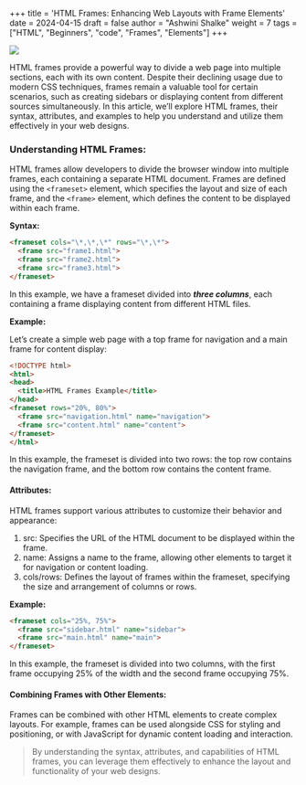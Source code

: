 +++
title = 'HTML Frames: Enhancing Web Layouts with Frame Elements'
date = 2024-04-15
draft = false
author = "Ashwini Shalke"
weight = 7
tags = ["HTML", "Beginners", "code", "Frames", "Elements"]
+++



![](https://cdn-images-1.medium.com/max/1600/1*ac-S2q4F8ZkKJMKT6L79CQ.jpeg)

HTML frames provide a powerful way to divide a web page into multiple sections, each with its own content. Despite their declining usage due to modern CSS techniques, frames remain a valuable tool for certain scenarios, such as creating sidebars or displaying content from different sources simultaneously. In this article, we’ll explore HTML frames, their syntax, attributes, and examples to help you understand and utilize them effectively in your web designs.

### Understanding HTML Frames:

HTML frames allow developers to divide the browser window into multiple frames, each containing a separate HTML document. Frames are defined using the `<frameset>` element, which specifies the layout and size of each frame, and the `<frame>` element, which defines the content to be displayed within each frame.

**Syntax:**

```html
<frameset cols="\*,\*,\*" rows="\*,\*">
  <frame src="frame1.html">
  <frame src="frame2.html">
  <frame src="frame3.html">
</frameset>
```

In this example, we have a frameset divided into ***three columns***, each containing a frame displaying content from different HTML files.

**Example:**

Let’s create a simple web page with a top frame for navigation and a main frame for content display:

```html
<!DOCTYPE html>
<html>
<head>
  <title>HTML Frames Example</title>
</head>
<frameset rows="20%, 80%">
  <frame src="navigation.html" name="navigation">
  <frame src="content.html" name="content">
</frameset>
</html>
```

In this example, the frameset is divided into two rows: the top row contains the navigation frame, and the bottom row contains the content frame.

#### Attributes:

HTML frames support various attributes to customize their behavior and appearance:

1.  src: Specifies the URL of the HTML document to be displayed within the frame.
2.  name: Assigns a name to the frame, allowing other elements to target it for navigation or content loading.
3.  cols/rows: Defines the layout of frames within the frameset, specifying the size and arrangement of columns or rows.

**Example:**

```html
<frameset cols="25%, 75%">
  <frame src="sidebar.html" name="sidebar">
  <frame src="main.html" name="main">
</frameset>
```

In this example, the frameset is divided into two columns, with the first frame occupying 25% of the width and the second frame occupying 75%.

#### Combining Frames with Other Elements:

Frames can be combined with other HTML elements to create complex layouts. For example, frames can be used alongside CSS for styling and positioning, or with JavaScript for dynamic content loading and interaction.

> By understanding the syntax, attributes, and capabilities of HTML frames, you can leverage them effectively to enhance the layout and functionality of your web designs.